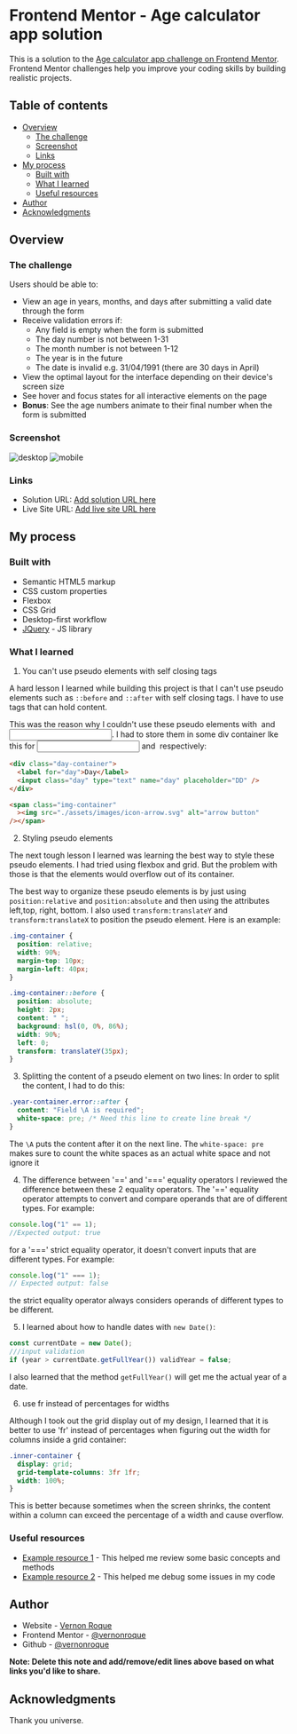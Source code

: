 # Frontend Mentor - Age calculator app solution

This is a solution to the [Age calculator app challenge on Frontend Mentor](https://www.frontendmentor.io/challenges/age-calculator-app-dF9DFFpj-Q). Frontend Mentor challenges help you improve your coding skills by building realistic projects.

## Table of contents

- [Overview](#overview)
  - [The challenge](#the-challenge)
  - [Screenshot](#screenshot)
  - [Links](#links)
- [My process](#my-process)
  - [Built with](#built-with)
  - [What I learned](#what-i-learned)
  - [Useful resources](#useful-resources)
- [Author](#author)
- [Acknowledgments](#acknowledgments)


## Overview

### The challenge

Users should be able to:

- View an age in years, months, and days after submitting a valid date through the form
- Receive validation errors if:
  - Any field is empty when the form is submitted
  - The day number is not between 1-31
  - The month number is not between 1-12
  - The year is in the future
  - The date is invalid e.g. 31/04/1991 (there are 30 days in April)
- View the optimal layout for the interface depending on their device's screen size
- See hover and focus states for all interactive elements on the page
- **Bonus**: See the age numbers animate to their final number when the form is submitted

### Screenshot

![desktop](./age-calculator-desktop.png)
![mobile](./age-calculator-mobile.png)

### Links

- Solution URL: [Add solution URL here](https://github.com/vernonroque/age-calculator.git)
- Live Site URL: [Add live site URL here](https://age-calculator-6066de.netlify.app/)

## My process

### Built with

- Semantic HTML5 markup
- CSS custom properties
- Flexbox
- CSS Grid
- Desktop-first workflow
- [JQuery](https://jquery.com/) - JS library

### What I learned

1. You can't use pseudo elements with self closing tags

A hard lesson I learned while building this project is that I can't use pseudo elements such as `::before` and `::after` with self closing tags. I have to use tags that can hold content.

This was the reason why I couldn't use these pseudo elements with <img/> and <input/>. I had to store them in some div container lke this for <input/> and <img/> respectively:

```html
<div class="day-container">
  <label for="day">Day</label>
  <input class="day" type="text" name="day" placeholder="DD" />
</div>

<span class="img-container"
  ><img src="./assets/images/icon-arrow.svg" alt="arrow button"
/></span>
```

2. Styling pseudo elements

The next tough lesson I learned was learning the best way to style these pseudo elements. I had tried using flexbox and grid. But the problem with those is that the elements would overflow out of its container.

The best way to organize these pseudo elements is by just using `position:relative` and `position:absolute` and then using the attributes left,top, right, bottom. I also used `transform:translateY`
and `transform:translateX` to position the pseudo element. Here is an example:

```css
.img-container {
  position: relative;
  width: 90%;
  margin-top: 10px;
  margin-left: 40px;
}

.img-container::before {
  position: absolute;
  height: 2px;
  content: " ";
  background: hsl(0, 0%, 86%);
  width: 90%;
  left: 0;
  transform: translateY(35px);
}
```

3. Splitting the content of a pseudo element on two lines:
   In order to split the content, I had to do this:

```css
.year-container.error::after {
  content: "Field \A is required";
  white-space: pre; /* Need this line to create line break */
}
```

The `\A` puts the content after it on the next line.
The `white-space: pre` makes sure to count the white spaces as an actual white
space and not ignore it

4. The difference between '==' and '===' equality operators
   I reviewed the difference between these 2 equality operators. The '==' equality operator attempts to convert and compare operands that are of different types.
   For example:

```js
console.log("1" == 1);
//Expected output: true
```

for a '===' strict equality operator, it doesn't convert inputs that are different types. For example:

```js
console.log("1" === 1);
// Expected output: false
```

the strict equality operator always considers operands of different types to be different.

5. I learned about how to handle dates with `new Date()`:

```js
const currentDate = new Date();
///input validation
if (year > currentDate.getFullYear()) validYear = false;
```

I also learned that the method `getFullYear()` will get me the actual year of a date.

6. use fr instead of percentages for widths

Although I took out the grid display out of my design, I learned that it is better to use 'fr' instead of percentages when figuring out the width for columns inside a grid container:

```css
.inner-container {
  display: grid;
  grid-template-columns: 3fr 1fr;
  width: 100%;
}
```

This is better because sometimes when the screen shrinks, the content within a column can exceed the percentage of a width and cause overflow.

### Useful resources

- [Example resource 1](https://developer.mozilla.org/en-US/) - This helped me review some basic concepts and methods
- [Example resource 2](https://chat.openai.com/) - This helped me debug some issues in my code

## Author

- Website - [Vernon Roque](https://developer-portfolio-8cc0c.web.app/)
- Frontend Mentor - [@vernonroque](https://www.frontendmentor.io/profile/vernonroque)
- Github - [@vernonroque](https://github.com/vernonroque)

**Note: Delete this note and add/remove/edit lines above based on what links you'd like to share.**

## Acknowledgments

Thank you universe.
